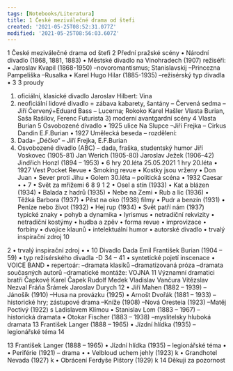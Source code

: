 ```yaml
---
tags: [Notebooks/Literatura]
title: 1 České meziválečné drama od štefi
created: '2021-05-25T08:52:31.077Z'
modified: '2021-05-25T08:56:03.607Z'
---
```


1 České meziválečné drama od štefi
2 Přední pražské scény
• Národní divadlo (1868, 1881, 1883)
• Městské divadlo na Vinohradech (1907) režiséři:
• Jaroslav Kvapil (1868-1950)
–novoromantismus; Stanislavskij –Princezna Pampeliška –Rusalka
• Karel Hugo Hilar (1885-1935) –režisérský typ divadla
•
3 3 proudy
1) oficiální, klasické divadlo Jaroslav Hilbert: Vina
2) neoficiální lidové divadlo = zábava kabarety, šantány
– Červená sedma – Jiří Červený+Eduard Bass
– Lucerna; Rokoko
Karel Hašler
Vlasta Burian, Saša Rašilov, Ferenc Futurista 3) moderní avantgardní scény
4 Vlasta Burian
5 Osvobozené divadlo
• 1925 ulice Na Slupce
–Jiří Frejka – Cirkus Dandin
E.F.Burian
• 1927 Umělecká beseda – rozdělení:
1) Dada- „Déčko“ – Jiří Frejka, E.F.Burian
2) Osvobozené divadlo (ABC) – dada, fraška, studentský humor Jiří Voskovec (1905-81)
Jan Werich (1905-80)
Jaroslav Ježek (1906–42)
Jindřich Honzl (1894 – 1953)
•
6 hry 20.léta
25.05.2021
1
 hry
20.léta
• 1927 Vest Pocket Revue • Smoking revue
• Kostky jsou vrženy
• Don Juan
• Sever proti Jihu
• Golem
30.léta – politická scéna
• 1932 Caesar •
•
7
• Svět za mřížemi
6
8
9
1
2
• Osel a stín (1933)
• Kat a blázen (1934)
• Balada z hadrů (1935)
• Nebe na Zemi
• Rub a líc (1936)
• Těžká Barbora (1937)
• Pěst na oko (1938)
filmy
• Pudr a benzín (1931)
• Peníze nebo život (1932) • Hej rup (1934)
• Svět patří nám (1937)
typické znaky
• pohyb a dynamika • lyrismus
• netradiční rekvizity • netradiční kostýmy • hudba a zpěv
• forma revue
• improvizace
• forbíny
• dvojice klaunů
• intelektuální humor • autorské divadlo
•
trvalý inspirační zdroj
10

2
 •
trvalý inspirační zdroj •
•
10 Divadlo Dada
Emil František Burian
(1904 – 59)
• typ režisérského divadla -D 34 – 41 • syntetické pojetí inscenace
• VOICE BAND
• repertoár:
–dramata klasiků –dramatizovaná próza –dramata současných autorů –dramatické montáže: VOJNA
11 Významní dramatici bratři Čapkové
Karel Čapek Rudolf Medek Vladislav Vančura Vítězslav Nezval Fráňa Šrámek Jaroslav Durych
12
• Jiří Mahen (1882 – 1939) –Jánošík (1910)
–Husa na provázku (1925)
• Arnošt Dvořák (1881 – 1933) –historické hry; zástupové drama –Kníže (1908)
–Nová Oresteia (1923)
–Matěj Poctivý (1922) s Ladislavem Klímou • Stanislav Lom (1883 – 1967)
–historická dramata
• Otokar Fischer (1883 – 1938)
–myslitelsky hluboká dramata
13 František Langer (1888 – 1965)
• Jízdní hlídka (1935) – legionářské téma
14

13 František Langer (1888 – 1965)
• Jízdní hlídka (1935) – legionářské téma
•
• Periférie (1921) – drama •
• Velbloud uchem jehly (1923) k
• Grandhotel Nevada (1927) k
• Obrácení Ferdyše Pištory (1929) k
14
Děkuji za pozornost
